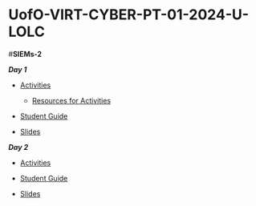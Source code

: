 # UofO-VIRT-CYBER-PT-01-2024-U-LOLC


#**SIEMs-2**

**_Day 1_**

- [Activities](https://git.bootcampcontent.com/University-of-Oregon/UofO-VIRT-CYBER-PT-01-2024-U-LOLC/-/tree/main/20-SIEMs-2/1/activities?ref_type=heads)
    - [Resources for Activities](https://git.bootcampcontent.com/University-of-Oregon/UofO-VIRT-CYBER-PT-01-2024-U-LOLC/-/tree/main/20-SIEMs-2/1/resources?ref_type=heads)

- [Student Guide](https://git.bootcampcontent.com/University-of-Oregon/UofO-VIRT-CYBER-PT-01-2024-U-LOLC/-/blob/main/20-SIEMs-2/1/studentguide.md?ref_type=heads)

- [Slides](https://docs.google.com/presentation/d/1c3GHz3w_texfTZBhD06cYt3tavzhCBgr9v2r49GpnbY/)


**_Day 2_**

- [Activities](https://git.bootcampcontent.com/University-of-Oregon/UofO-VIRT-CYBER-PT-01-2024-U-LOLC/-/tree/main/20-SIEMs-2/2/activities?ref_type=heads)

- [Student Guide](https://git.bootcampcontent.com/University-of-Oregon/UofO-VIRT-CYBER-PT-01-2024-U-LOLC/-/blob/main/20-SIEMs-2/2/StudentGuide.md?ref_type=heads)

- [Slides](https://docs.google.com/presentation/d/1Daqwb7LcuRUgCsVZI2FR7hNzrXDMNCuZ2dwscCFT-0M/)
